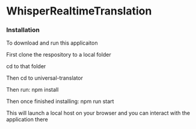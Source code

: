# WhisperRealtimeTranslation


### Installation 
To download and run this applicaiton 

First clone the respository to a local folder

cd to that folder

Then cd to universal-translator

Then run: npm install 

Then once finished installing: npm run start 

This will launch a local host on your browser and you can interact with the application there 
